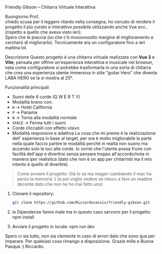  Friendly Gibson – Chitarra Virtuale Interattiva

Buongiorno Prof,  
chiedo scusa per il leggero ritardo nella consegna, ho cercato di rendere il progetto il più curato e interattivo possibile utilizzando anche Vue ecc.. (rispetto a quello che aveva visto ieri).  
Spero che le piaccia (so che c'è mooooooolto margine di miglioramento e cercherò di migliorarlo).
Tecnicamente era un configuratore fino a ieri mattina lol.

Descrizione
Questo progetto è una chitarra virtuale realizzata con **Vue 3** e **Vite**, pensata per offrire un'esperienza interattiva e musicale nel browser, nata come configuratore si potrebbe trasformarla 
in una sorta di chitarra che crea una esperienza utente immersiva in stile "guitar Hero" che diventa LABA HERO se la si mostra al 25°.

 Funzionalità principali

- Suoni delle 6 corde (Q W E R T Y)
- Modalità brano con:
 - `H` → Hotel California
- `P` → Panama
 - `N` → Torna alla modalità normale
- `SPACE` → Ferma tutti i suoni
- Corde cliccabili con effetto visivo
- Modalità responsive e adattiva
La cosa che mi preme è la realizzazione dell' esperienza in base al target, per ora è molto migliorabile la parte nella quale faccio partire le modalità perchè in realtà non suono ma accendo solo
le luci alle corde.
Io vorrei che l'utente possa fruire con facilità dell'app e divertirsi senza pensare troppo all'accordo/nota in maniera iper realistica (dato che non è un app per chitarristi ma il mio intento è quello di divertire).

> Come avviare il progetto: Già lo sa ma magari cambiando il mac ha perso la memoria :) (e poi voglio vedere se riesco a fare un readme decente dato che non ne ho mai fatto uno) 

1. Clonare il repository:
   ```bash
   git clone https://github.com/Riccardocassis/friendly-gibson.git
   
2. le Dipendenze fanno male ma in questo caso servono per il progetto:
  npm install

3.	Avviare il progetto in locale:
   npm run dev

Spero ci sia tutto, non sia clemente in caso di errori dato che sono qua per imparare.
Per qualsiasi cosa rimango a disposizione. 
Grazie mille e Buona Pasqua :)
Riccardo.
